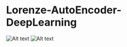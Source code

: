 # Lorenze-AutoEncoder-DeepLearning

![Alt text](https://github.com/shahin1009/Lorenze-AutoEncoder-DeepLearning/blob/main/pics/training.png "training")
![Alt text](https://github.com/shahin1009/Lorenze-AutoEncoder-DeepLearning/blob/main/pics/pred.png "Prediction")
